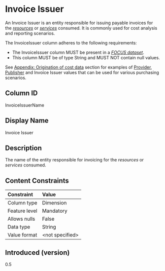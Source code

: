 # Invoice Issuer

An Invoice Issuer is an entity responsible for issuing payable invoices for the [*resources*](#glossary:resource) or [*services*](#glossary:service) consumed. It is commonly used for cost analysis and reporting scenarios.

The InvoiceIssuer column adheres to the following requirements:

* The InvoiceIssuer column MUST be present in a [*FOCUS dataset*](#glossary:FOCUS-dataset).
* This column MUST be of type String and MUST NOT contain null values.

See [Appendix: Origination of cost data](#originationofcostdata) section for examples of [Provider](#provider), [Publisher](#publisher) and
Invoice Issuer values that can be used for various purchasing scenarios.

## Column ID

InvoiceIssuerName

## Display Name

Invoice Issuer

## Description

The name of the entity responsible for invoicing for the *resources* or *services* consumed.

## Content Constraints

| Constraint      | Value           |
|:----------------|:----------------|
| Column type     | Dimension       |
| Feature level   | Mandatory       |
| Allows nulls    | False           |
| Data type       | String          |
| Value format    | \<not specified> |

## Introduced (version)

0.5
